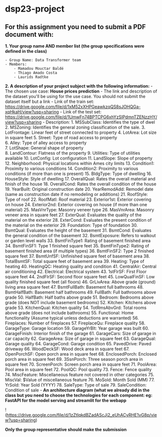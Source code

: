 ﻿# dsp23-project
## For this assignment you need to submit a PDF document with:

**1. Your group name AND member list (the group specifications were defined in the class)**  

	- Group Name: Data Transformer team
	- Members:
		- Mamadou Mouctar Baldé
		- Thiago Amado Costa
		- Laurids Radtke 

**2. A description of your project subject with the following information:**
	- The chosen use case: **House prices prediction** 
	- The link and description of the dataset you'll be using for the use case. You should not submit the dataset itself but a link
		- Link of the train set: https://drive.google.com/file/d/1xM52xXHPGeawkzqQS8sJOHQGa-xqHkaH/view?usp=sharing
		- Link of the test set: https://drive.google.com/file/d/1UmwFn74BPTCPG6xhYzSIPdmnTZENzzHY/view?usp=sharing
		- Description: 
			1. MSSubClass: Identifies the type of dwel
			2. MSZoning: Identifies the general zoning classification of the sale.
			3. LotFrontage: Linear feet of street connected to property
			4. LotArea: Lot size in square feet
			5. Street: Type of road access to property  
  			6. Alley: Type of alley access to property		
			7. LotShape: General shape of property     
			8. LandContour: Flatness of the property
			9. Utilities: Type of utilities available
			10. LotConfig: Lot configuration
			11. LandSlope: Slope of property
			12. Neighborhood: Physical locations within Ames city limits
			13. Condition1: Proximity to various conditions
			14. Condition2: Proximity to various conditions (if more than one is present)
			15. BldgType: Type of dwelling
			16. HouseStyle: Style of dwelling
			17. OverallQual: Rates the overall material and finish of the house
			18. OverallCond: Rates the overall condition of the house
			19. YearBuilt: Original construction date
			20. YearRemodAdd: Remodel date (same as construction date if no remodeling or additions)
			21. RoofStyle: Type of roof
			22. RoofMatl: Roof material
			23. Exterior1st: Exterior covering on house
			24. Exterior2nd: Exterior covering on house (if more than one material)
			25. MasVnrType: Masonry veneer type
			26. MasVnrArea: Masonry veneer area in square feet
			27. ExterQual: Evaluates the quality of the material on the exterior 
			28. ExterCond: Evaluates the present condition of the material on the exterior
			29. Foundation: Type of foundation
			30. BsmtQual: Evaluates the height of the basement
			31. BsmtCond: Evaluates the general condition of the basement
			32. BsmtExposure: Refers to walkout or garden level walls
			33. BsmtFinType1: Rating of basement finished area
			34. BsmtFinSF1: Type 1 finished square feet
			35. BsmtFinType2: Rating of basement finished area (if multiple types)
			36. BsmtFinSF2: Type 2 finished square feet
			37. BsmtUnfSF: Unfinished square feet of basement area
			38. TotalBsmtSF: Total square feet of basement area
			39. Heating: Type of heating
			40. HeatingQC: Heating quality and condition
			41. CentralAir: Central air conditioning
			42. Electrical: Electrical system
			43. 1stFlrSF: First Floor square feet
			44. 2ndFlrSF: Second floor square feet
			45. LowQualFinSF: Low quality finished square feet (all floors)
			46. GrLivArea: Above grade (ground) living area square feet
			47. BsmtFullBath: Basement full bathrooms
			48. BsmtHalfBath: Basement half bathrooms
			49. FullBath: Full bathrooms above grade
			50. HalfBath: Half baths above grade
51. Bedroom: Bedrooms above grade (does NOT include basement bedrooms)
52. Kitchen: Kitchens above grade
53. KitchenQual: Kitchen quality
54. TotRmsAbvGrd: Total rooms above grade (does not include bathrooms)
55. Functional: Home functionality (Assume typical unless deductions are warranted)
56. Fireplaces: Number of fireplaces
57. FireplaceQu: Fireplace quality
58. GarageType: Garage location
59. GarageYrBlt: Year garage was built
60. GarageFinish: Interior finish of the garage
61. GarageCars: Size of garage in car capacity
62. GarageArea: Size of garage in square feet
63. GarageQual: Garage quality
64. GarageCond: Garage condition
65. PavedDrive: Paved driveway
66. WoodDeckSF: Wood deck area in square feet
67. OpenPorchSF: Open porch area in square feet
68. EnclosedPorch: Enclosed porch area in square feet
69. 3SsnPorch: Three season porch area in square feet
70. ScreenPorch: Screen porch area in square feet
71. PoolArea: Pool area in square feet
72. PoolQC: Pool quality
73. Fence: Fence quality
74. MiscFeature: Miscellaneous feature not covered in other categories
75. MiscVal: $Value of miscellaneous feature
76. MoSold: Month Sold (MM)
77. YrSold: Year Sold (YYYY)
78. SaleType: Type of sale
       79. SaleCondition: Condition of sale
       	- **An architecture diagram (what we already did in the class but you need to choose the technologies for each component: eg: FastAPI for the model serving and streamlit for the webapp**   
 
!(https://drive.google.com/file/d/1zZtIqkdBZadAScJj2_eUhACyRHE1vG8p/view?usp=sharing)

**Only the group representative should make the submission**

